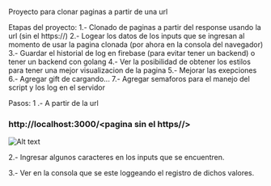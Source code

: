 Proyecto para clonar paginas a partir de una url

Etapas del proyecto:
1.- Clonado de paginas a partir del response usando la url (sin el https://)
2.- Logear los datos de los inputs que se ingresan al momento de usar la pagina clonada (por ahora en la consola del          navegador)
3.- Guardar el historial de log en firebase (para evitar tener un backend) o tener un backend con golang
4.- Ver la posibilidad de obtener los estilos para tener una mejor visualizacion de la pagina
5.- Mejorar las exepciones
6.- Agregar gift de cargando...
7.- Agregar semaforos para el manejo del script y los log en el servidor

Pasos:
1 .- A partir de la url 

### http://localhost:3000/<pagina sin el https//>

![Alt text](relative/path/to/img.jpg?raw=true "Title")

2.- Ingresar algunos caracteres en los inputs que se encuentren.

3.- Ver en la consola que se este loggeando el registro de dichos valores.
